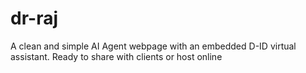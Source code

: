 # dr-raj
A clean and simple AI Agent webpage with an embedded D-ID virtual assistant. Ready to share with clients or host online
